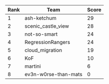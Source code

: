 | Rank | Team | Score |
| --- | --- | --- |
|1|ash-ketchum|29|
|2|scenic_castle_view|28|
|3|not-so-smart|24|
|4|RegressionRangers|24|
|5|cloud_migration|19|
|6|KoF|10|
|7|martini|6|
|8|ev3n-w0rse-than-mats|0|
